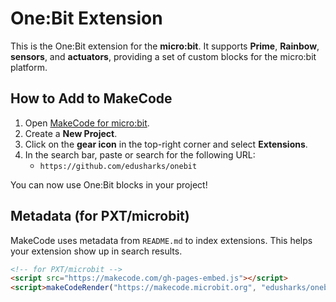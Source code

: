 # One:Bit Extension

This is the One:Bit extension for the **micro:bit**. It supports **Prime**, **Rainbow**, **sensors**, and **actuators**, providing a set of custom blocks for the micro:bit platform.

## How to Add to MakeCode

1. Open [MakeCode for micro:bit](https://makecode.microbit.org/).
2. Create a **New Project**.
3. Click on the **gear icon** in the top-right corner and select **Extensions**.
4. In the search bar, paste or search for the following URL:
    - `https://github.com/edusharks/onebit`

You can now use One:Bit blocks in your project!

## Metadata (for PXT/microbit)

MakeCode uses metadata from `README.md` to index extensions. This helps your extension show up in search results.

```html
<!-- for PXT/microbit -->
<script src="https://makecode.com/gh-pages-embed.js"></script>
<script>makeCodeRender("https://makecode.microbit.org", "edusharks/onebit");</script>
